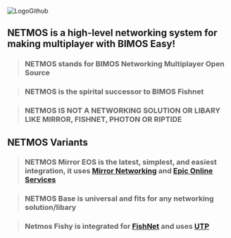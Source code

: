 ![LogoGithub](https://github.com/user-attachments/assets/b80a84ae-9d5b-4f6c-b680-1c1b933ac586)

## NETMOS is a high-level networking system for making multiplayer with BIMOS Easy!

> ### NETMOS stands for BIMOS Networking Multiplayer Open Source

> ### NETMOS is the spirital successor to BIMOS Fishnet

> ### NETMOS IS NOT A NETWORKING SOLUTION OR LIBARY LIKE MIRROR, FISHNET, PHOTON OR RIPTIDE

## NETMOS Variants

> ### NETMOS Mirror EOS is the latest, simplest, and easiest integration, it uses [Mirror Networking](https://mirror-networking.com) and [Epic Online Services](https://dev.epicgames.com/docs/game-services/lobbies-and-sessions)

> ### NETMOS Base is universal and fits for any networking solution/libary

> ### Netmos Fishy is integrated for [FishNet](https://fish-networking.gitbook.io/docs) and uses [UTP](https://blogcritics.org/wp-content/uploads/2014/06/house-300x225.jpg)
